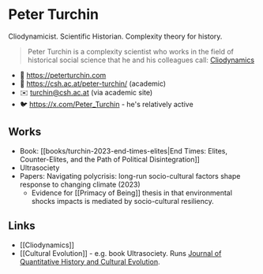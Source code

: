 # Peter Turchin

Cliodynamicist. Scientific Historian. Complexity theory for history.

> Peter Turchin is a complexity scientist who works in the field of historical social science that he and his colleagues call: [Cliodynamics](https://peterturchin.com/cliodynamics-history-as-science/)

- 🔗 https://peterturchin.com
- 🔗 https://csh.ac.at/peter-turchin/ (academic)
- ✉️ turchin@csh.ac.at (via academic site)
- 🐦 https://x.com/Peter_Turchin - he's relatively active

## Works

- Book: [[books/turchin-2023-end-times-elites|End Times: Elites, Counter-Elites, and the Path of Political Disintegration]]
- Ultrasociety
- Papers: Navigating polycrisis: long-run socio-cultural factors shape response to changing climate (2023)
  - Evidence for [[Primacy of Being]] thesis in that environmental shocks impacts is mediated by socio-cultural resiliency.

## Links

- [[Cliodynamics]]
- [[Cultural Evolution]] - e.g. book Ultrasociety. Runs [Journal of Quantitative History and Cultural Evolution](https://independent.academia.edu/CliodynamicsJournal).
